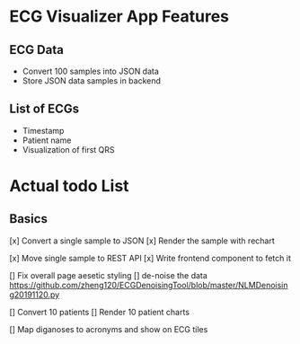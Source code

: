 # ECG Visualizer App Features

## ECG Data

* Convert 100 samples into JSON data
* Store JSON data samples in backend

## List of ECGs
  * Timestamp
  * Patient name
  * Visualization of first QRS


# Actual todo List

## Basics

[x] Convert a single sample to JSON
[x] Render the sample with rechart

[x] Move single sample to REST API
[x] Write frontend component to fetch it

[] Fix overall page aesetic styling
[] de-noise the data https://github.com/zheng120/ECGDenoisingTool/blob/master/NLMDenoising20191120.py

[] Convert 10 patients
[] Render 10 patient charts



[] Map diganoses to acronyms and show on ECG tiles
